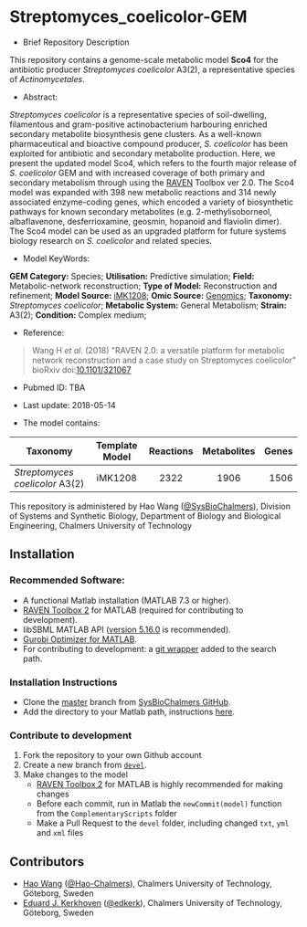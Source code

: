 # Streptomyces_coelicolor-GEM

- Brief Repository Description

This repository contains a genome-scale metabolic model **Sco4** for the antibiotic producer _Streptomyces coelicolor_ A3(2), a representative species of _Actinomycetales_.

- Abstract:

_Streptomyces coelicolor_ is a representative species of soil-dwelling, filamentous and gram-positive actinobacterium harbouring enriched secondary metabolite biosynthesis gene clusters. As a well-known pharmaceutical and bioactive compound producer, _S. coelicolor_ has been exploited for antibiotic and secondary metabolite production. Here, we present the updated model Sco4, which refers to the fourth major release of _S. coelicolor_ GEM and with increased coverage of both primary and secondary metabolism through using the [RAVEN](https://github.com/SysBioChalmers/RAVEN) Toolbox ver 2.0. The Sco4 model was expanded with 398 new metabolic reactions and 314 newly associated enzyme-coding genes, which encoded a variety of biosynthetic pathways for known secondary metabolites (e.g. 2-methylisoborneol, albaflavenone, desferrioxamine, geosmin, hopanoid and flaviolin dimer). The Sco4 model can be used as an upgraded platform for future systems biology research on _S. coelicolor_ and related species.

- Model KeyWords:

**GEM Category:** Species; **Utilisation:** Predictive simulation; **Field:** Metabolic-network reconstruction; **Type of Model:** Reconstruction and refinement; **Model Source:** [iMK1208](http://dx.doi.org/10.1002/biot.201300539); **Omic Source:** [Genomics](http://dx.doi.org/10.1038/417141a); **Taxonomy:** _Streptomyces coelicolor_; **Metabolic System:** General Metabolism; **Strain:** A3(2); **Condition:** Complex medium;

- Reference:
> Wang H _et al_. (2018) "RAVEN 2.0: a versatile platform for metabolic network reconstruction and a case study on Streptomyces coelicolor" bioRxiv doi:[10.1101/321067](https://doi.org/10.1101/321067)

- Pubmed ID: TBA

- Last update: 2018-05-14

- The model contains:

| Taxonomy | Template Model | Reactions | Metabolites| Genes |
| ------------- |:-------------:|:-------------:|:-------------:|-----:|
| _Streptomyces coelicolor_ A3(2) | iMK1208 | 2322 | 1906 | 1506 |

This repository is administered by Hao Wang ([@SysBioChalmers](https://github.com/SysBioChalmers)), Division of Systems and Synthetic Biology, Department of Biology and Biological Engineering, Chalmers University of Technology

## Installation

### Recommended Software:
* A functional Matlab installation (MATLAB 7.3 or higher).
* [RAVEN Toolbox 2](https://github.com/SysBioChalmers/RAVEN) for MATLAB (required for contributing to development). 
* libSBML MATLAB API ([version 5.16.0](https://sourceforge.net/projects/sbml/files/libsbml/5.13.0/stable/MATLAB%20interface/)  is recommended).
* [Gurobi Optimizer for MATLAB](http://www.gurobi.com/registration/download-reg).
* For contributing to development: a [git wrapper](https://github.com/manur/MATLAB-git) added to the search path.

### Installation Instructions
* Clone the [master](https://github.com/SysBioChalmers/Streptomyces_coelicolor-GEM) branch from [SysBioChalmers GitHub](https://github.com/SysBioChalmers).
* Add the directory to your Matlab path, instructions [here](https://se.mathworks.com/help/matlab/ref/addpath.html?requestedDomain=www.mathworks.com).

### Contribute to development
1. Fork the repository to your own Github account
2. Create a new branch from [`devel`](https://github.com/SysBioChalmers/Streptomyces_coelicolor-GEM/tree/devel).
3. Make changes to the model
    + [RAVEN Toolbox 2](https://github.com/SysBioChalmers/RAVEN) for MATLAB is highly recommended for making changes
    + Before each commit, run in Matlab the `newCommit(model)` function from the `ComplementaryScripts` folder
    + Make a Pull Request to the `devel` folder, including changed `txt`, `yml` and `xml` files

## Contributors
* [Hao Wang](https://www.chalmers.se/en/staff/Pages/hao-wang.aspx) ([@Hao-Chalmers](https://github.com/Hao-Chalmers)), Chalmers University of Technology, Göteborg, Sweden
* [Eduard J. Kerkhoven](https://www.chalmers.se/en/staff/Pages/Eduard-Kerkhoven.aspx) ([@edkerk](https://github.com/edkerk)), Chalmers University of Technology, Göteborg, Sweden